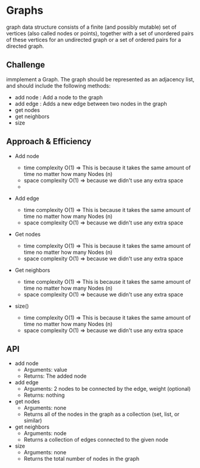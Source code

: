 # Graphs
 graph data structure consists of a finite (and possibly mutable) set of vertices (also called nodes or points), together with a set of unordered pairs of these vertices for an undirected graph or a set of ordered pairs for a directed graph.

## Challenge
immplement a Graph. The graph should be represented as an adjacency list, and should include the following methods:
- add node : Add a node to the graph
- add edge : Adds a new edge between two nodes in the graph
- get nodes  
- get neighbors  
- size
   
## Approach & Efficiency

- Add node    
   -  time complexity O(1) => This is because it takes the same amount of time no matter how many Nodes (n)
   -  space complexity O(1) => because we didn't use any extra space  
   -          
- Add edge 
   -  time complexity O(1) => This is because it takes the same amount of time no matter how many Nodes (n) 
   -  space complexity O(1) => because we didn't use any extra space 
             
- Get nodes 
  -  time complexity O(1) => This is because it takes the same amount of time no matter how many Nodes (n)
  -  space complexity O(1) =>  because we didn't use any extra space 
              
- Get neighbors 
  -  time complexity O(1) => This is because it takes the same amount of time no matter how many Nodes (n)
  -  space complexity O(1) => because we didn't use any extra space 
                  
- size()  
  -  time complexity O(1) => This is because it takes the same amount of time no matter how many Nodes (n)  
  -  space complexity O(1) =>  because we didn't use any extra space 
            
## API
- add node
   - Arguments: value
   - Returns: The added node
- add edge 
   - Arguments: 2 nodes to be connected by the edge, weight (optional)
   - Returns: nothing
- get nodes
   - Arguments: none
   - Returns all of the nodes in the graph as a collection (set, list, or similar)
- get neighbors
   - Arguments: node
   - Returns a collection of edges connected to the given node
- size
   - Arguments: none
   - Returns the total number of nodes in the graph
